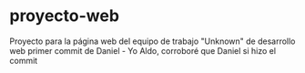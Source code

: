 # proyecto-web
Proyecto para la página web del equipo de trabajo "Unknown" de desarrollo web
primer commit de Daniel - Yo Aldo, corroboré que Daniel si hizo el commit

